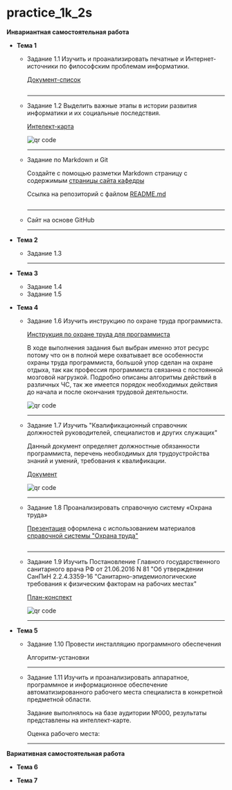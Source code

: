 # practice_1k_2s
**Инвариантная самостоятельная работа**

- **Тема 1**

  - Задание 1.1 Изучить и проанализировать печатные и Интернет-источники по философским проблемам информатики.

    [Документ-список](https://github.com/vektoririna/practice_1k_2s/blob/master/1.1%20(1).pdf)

    <img src='https://chart.googleapis.com/chart?cht=qr&chl=https%3A%2F%2Fgithub.com%2Fvektoririna%2Fpractice_1k_2s%2Fblob%2Fmaster%2F1.1.pdf&chs=180x180&choe=UTF-8&chld=L|2' alt=''>

    ---

  - Задание 1.2 Выделить важные этапы в истории развития информатики и их социальные последствия.

    [Интелект-карта](https://github.com/vektoririna/practice_1k_2s/blob/master/%D0%98%D1%81%D1%82%D0%BE%D1%80%D0%B8%D1%8F%20%D0%B8%D0%BD%D1%84%D0%BE%D1%80%D0%BC%D0%B0%D1%82%D0%B8%D0%BA%D0%B8%20%D0%BC%D0%B0%D0%B8%D0%BD%D0%B4%D0%BC%D0%B5%D0%BF.JPG)

    <img src='https://chart.googleapis.com/chart?cht=qr&chl=https%3A%2F%2Fgithub.com%2Fvektoririna%2Fpractice_1k_2s%2Fblob%2Fmaster%2F%25D0%2598%25D1%2581%25D1%2582%25D0%25BE%25D1%2580%25D0%25B8%25D1%258F%2520%25D0%25B8%25D0%25BD%25D1%2584%25D0%25BE%25D1%2580%25D0%25BC%25D0%25B0%25D1%2582%25D0%25B8%25D0%25BA%25D0%25B8%2520%25D0%25BC%25D0%25B0%25D0%25B8%25D0%25BD%25D0%25B4%25D0%25BC%25D0%25B5%25D0%25BF.JPG&chs=180x180&choe=UTF-8&chld=L|2' rel='nofollow' alt='qr code'>

    ---

  - Задание по Markdown и Git

    Создайте с помощью разметки Markdown страницу с содержимым [страницы сайта кафедры](https://ict.herzen.spb.ru/department/about-us) 

    Ссылка на репозиторий с файлом [README.md](https://github.com/herzenuni/zadanie-po-markdown-i-git-vektoririna/blob/master/README.md)

    <img src='https://chart.googleapis.com/chart?cht=qr&chl=https%3A%2F%2Fgithub.com%2Fherzenuni%2Fzadanie-po-markdown-i-git-vektoririna%2Fblob%2Fmaster%2FREADME.md&chs=180x180&choe=UTF-8&chld=L|2' alt=''>

    ---

  - Сайт на основе GitHub

    ---

- **Тема 2**

  - Задание 1.3

    ---

- **Тема 3**

  - Задание 1.4
  - Задание 1.5

- **Тема 4**

  - Задание 1.6 Изучить инструкцию по охране труда программиста.

    [Инструкция по охране труда для программиста](http://sysot.ru/%D0%B8%D0%BD%D1%81%D1%82%D1%80%D1%83%D0%BA%D1%86%D0%B8%D1%8F-%D0%BF%D0%BE-%D0%BE%D1%85%D1%80%D0%B0%D0%BD%D0%B5-%D1%82%D1%80%D1%83%D0%B4%D0%B0-%D0%B4%D0%BB%D1%8F-%D0%BF%D1%80%D0%BE%D0%B3%D1%80%D0%B0/)

    В ходе выполнения задания был выбран именно этот ресурс потому что он в полной мере охватывает все особенности охраны труда программиста, большой упор сделан на охране отдыха, так как профессия программиста связанна с постоянной мозговой нагрузкой. Подробно описаны алгоритмы действий в различных ЧС, так же имеется порядок необходимых действия до начала и после окончания трудовой деятельности. 

    

    <img src='https://chart.googleapis.com/chart?cht=qr&chl=http%3A%2F%2Fsysot.ru%2F%25D0%25B8%25D0%25BD%25D1%2581%25D1%2582%25D1%2580%25D1%2583%25D0%25BA%25D1%2586%25D0%25B8%25D1%258F-%25D0%25BF%25D0%25BE-%25D0%25BE%25D1%2585%25D1%2580%25D0%25B0%25D0%25BD%25D0%25B5-%25D1%2582%25D1%2580%25D1%2583%25D0%25B4%25D0%25B0-%25D0%25B4%25D0%25BB%25D1%258F-%25D0%25BF%25D1%2580%25D0%25BE%25D0%25B3%25D1%2580%25D0%25B0%2F&chs=180x180&choe=UTF-8&chld=L|2' alt='qr code'>

    ---

  - Задание 1.7 Изучить "Квалификационный справочник должностей руководителей, специалистов и других служащих"

    Данный документ определяет должностные обязанности программиста, перечень необходимых для трудоустройства знаний и умений, требования к квалификации.

    [Документ](http://www.consultant.ru/document/cons_doc_LAW_58804/e14327394d63c4f451508a6f2d1ae0c7d73e9359/)

    <img src='https://chart.googleapis.com/chart?cht=qr&chl=http%3A%2F%2Fwww.consultant.ru%2Fdocument%2Fcons_doc_LAW_58804%2Fe14327394d63c4f451508a6f2d1ae0c7d73e9359%2F&chs=180x180&choe=UTF-8&chld=L|2' alt='qr code'>

    ---

  - Задание 1.8 Проанализировать справочную систему «Охрана труда»

    [Презентация](https://github.com/vektoririna/practice_1k_2s/blob/master/1.8.pdf) оформлена с использованием материалов [справочной системы "Охрана труда"](https://vip.1otruda.ru/)

    <img src='https://chart.googleapis.com/chart?cht=qr&chl=https%3A%2F%2Fgithub.com%2Fvektoririna%2Fpractice_1k_2s%2Fblob%2Fmaster%2F1.8.pdf&chs=180x180&choe=UTF-8&chld=L|2' alt=''>

    ---

  - Задание 1.9 Изучить Постановление Главного государственного санитарного врача РФ от 21.06.2016 N 81 "Об утверждении СанПиН 2.2.4.3359-16 "Санитарно-эпидемиологические требования к физическим факторам на рабочих местах" 

    [План-конспект](https://github.com/vektoririna/practice_1k_2s/blob/master/1.9.pdf)

    <img src='https://chart.googleapis.com/chart?cht=qr&chl=https%3A%2F%2Fgithub.com%2Fvektoririna%2Fpractice_1k_2s%2Fblob%2Fmaster%2F1.9.pdf&chs=180x180&choe=UTF-8&chld=L|2' alt='qr code'>

    ---

- **Тема 5**

  - Задание 1.10 Провести инсталляцию программного обеспечения
  
    Алгоритм-установки
  
    
  
    ---
  
  - Задание 1.11 Изучить и проанализировать аппаратное, программное и информационное обеспечение автоматизированного рабочего места специалиста в конкретной предметной области.
  
    Задание выполнялось на базе аудитории №000, результаты представлены на интеллект-карте.
  
    Оценка рабочего места: 
  
    ---

**Вариативная самостоятельная работа**

- **Тема 6**

  

- **Тема 7**


